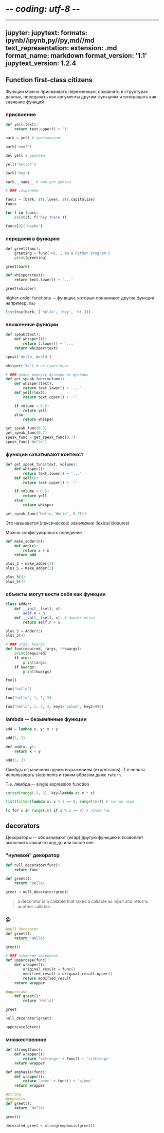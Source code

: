 # -*- coding: utf-8 -*-
---
jupyter:
  jupytext:
    formats: ipynb//ipynb,py//py,md//md
    text_representation:
      extension: .md
      format_name: markdown
      format_version: '1.1'
      jupytext_version: 1.2.4
---


## Function first-class citizens

Функции можно присваивать переменным, сохранять в структурах данных, передавать как аргументы другим функциям и возвращать как значение функций

### присвоение

```python
def yell(text):
    return text.upper() + '!'
```

```python
bark = yell # присваиваем
```

```python
bark('woof')
```

```python
del yell # удаляем
```

```python
yell('hello?')
```

```python
bark('hey')
```

```python
bark.__name__ # имя для дебага
```

```python
# ### сохраняем
```
```python
funcs = [bark, str.lower, str.capitalize]
funcs

for f in funcs:
    print(f, f('hey there'))

funcs[0]('heyho')
```
### передаем в функцию

```python
def greet(func):
    greeting = func('Hi, I am a Python program')
    print(greeting)
```

```python
greet(bark)
```

```python
def whisper(text):
    return text.lower() + '...'
```

```python
greet(whisper)
```

higher-order functions -- функции, которые принимают другие функции. например, `map`

```python
list(map(bark, ['hello', 'hey', 'hi']))
```

### вложенные функции

```python
def speak(text):
    def whisper(t):
        return t.lower() + '...'
    return whisper(text)
```

```python
speak('Hello, World')
```

```python
whisper('Yo') # не существует
```

```python
# ### можно вернуть функцию из функции
def get_speak_func(volume):
    def whisper(text):
        return text.lower() + '...'
    def yell(text):
        return text.upper() + '!'

    if volume > 0.5:
        return yell
    else:
        return whisper
```

```python
get_speak_func(0.3)
get_speak_func(0.7)
speak_func = get_speak_func(0.7)
speak_func('Hello')
```

### функции схватывают контекст

```python
def get_speak_func(text, volume):
    def whisper():
        return text.lower() + '...'
    def yell():
        return text.upper() + '!'

    if volume > 0.5:
        return yell
    else:
        return whisper
```

```python
get_speak_func('Hello, World', 0.7)()
```

Это называется (лексическое) *замыкание* (lexical closures)

Можно конфигурировать поведение

```python
def make_adder(n):
    def add(x):
        return x + n
    return add

plus_3 = make_adder(3)
plus_5 = make_adder(5)

plus_3(4)
plus_5(4)
```

### объекты могут вести себя как функции

``` python
class Adder:
    def __init__(self, n):
        self.n = n
    def __call__(self, x): # dunder метод
        return self.n + x

plus_3 = Adder(3)
plus_3(4)
```

```python
# ### args, kwargs
def foo(required, *args, **kwargs):
    print(required)
    if args:
        print(args)
    if kwargs:
        print(kwargs)
```

```python
foo()

foo('hello')

foo('hello', 1, 2, 3)

foo('hello', 1, 2, 3, key1='value', key2=999)
```

### lambda -- безымянные функции

```python
add = lambda x, y: x + y
```

```python
add(5, 3)
```

```python
def add(x, y):
    return x + y

add(5, 3)
```
Лямбды ограничены одним выражением (expressions). Т.е нельзя использовать statements и таким образом даже `return`.

Т.е. лямбда -- single expression function

```python
sorted(range(-5, 6), key=lambda x: x * x)
```

```python
list(filter(lambda x: x % 2 == 0, range(16))) # так не надо
```

```python
[x for x in range(16) if x % 2 == 0] # лучше так
```

## decorators
Декораторы -- оборачивают (wrap) другую функцию и позволяет выполнить какой-то код до или после нее. 

### "нулевой" декоратор

```python
def null_decorator(func):
    return func
```

```python
def greet():
    return 'Hello!'

greet = null_decorator(greet)
```

> a decorator is a callable that takes a callable as input and returns another callable.

### @

```python
@null_decorator
def greet():
    return 'Hello!'
```

```python
greet()
```

```python
# ### изменяем поведение
def uppercase(func):
    def wrapper():
        original_result = func()
        modified_result = original_result.upper()
        return modified_result
    return wrapper
```

```python
@uppercase
    def greet():
        return 'Hello!'
```

```python
greet

null_decorator(greet)

uppercase(greet)
```

### множественное

```python
def strong(func):
    def wrapper():
        return '<strong>' + func() + '</strong>'
    return wrapper

def emphasis(func):
    def wrapper():
        return '<em>' + func() + '</em>'
    return wrapper
```

```python
@strong
@emphasis
def greet():
    return 'Hello!'

greet()
```

```python
decorated_greet = strong(emphasis(greet))
```
